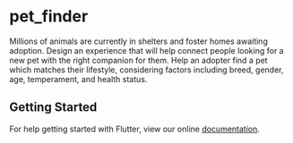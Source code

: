 # pet_finder

Millions of animals are currently in shelters and foster homes awaiting adoption. Design an experience that will help connect people looking for a new pet with the right companion for them. Help an adopter find a pet which matches their lifestyle, considering factors including breed, gender, age, temperament, and health status. 

## Getting Started

For help getting started with Flutter, view our online
[documentation](https://flutter.io/).
